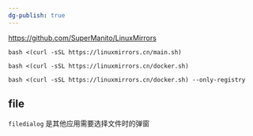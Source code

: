 ```yaml
---
dg-publish: true
---
```


https://github.com/SuperManito/LinuxMirrors

```
bash <(curl -sSL https://linuxmirrors.cn/main.sh)
```

```
bash <(curl -sSL https://linuxmirrors.cn/docker.sh)
```

```
bash <(curl -sSL https://linuxmirrors.cn/docker.sh) --only-registry
```



## file

`filedialog` 是其他应用需要选择文件时的弹窗
